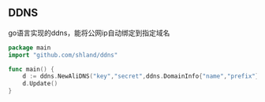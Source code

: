 ## DDNS
go语言实现的ddns，能将公网ip自动绑定到指定域名
```go
package main
import "github.com/shland/ddns"

func main() {
    d := ddns.NewAliDNS("key","secret",ddns.DomainInfo{"name","prefix"})
    d.Update()
}
```
